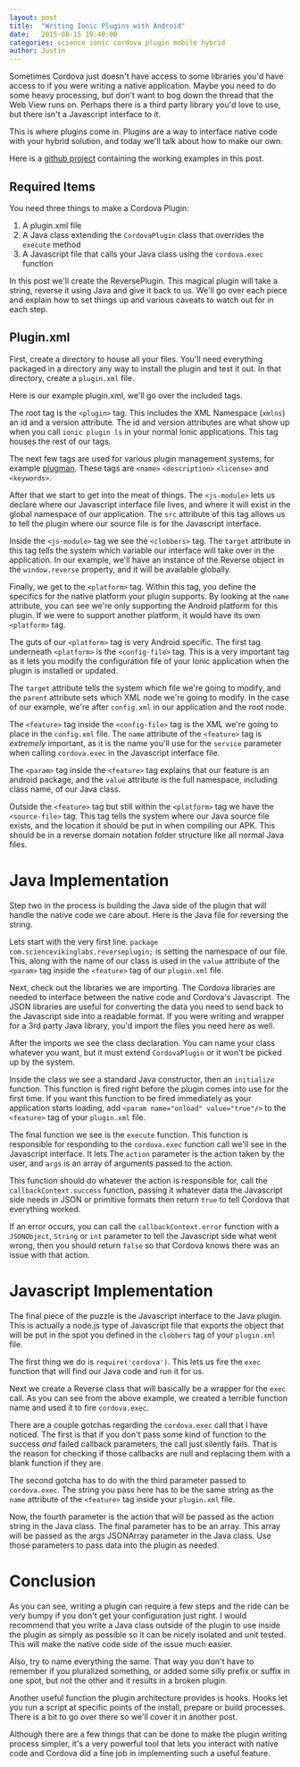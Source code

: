 ```yaml
---
layout: post
title:  "Writing Ionic Plugins with Android"
date:   2015-08-15 19:40:00
categories: science ionic cordova plugin mobile hybrid
author: Justin
---
```


Sometimes Cordova just doesn't have access to some libraries you'd have access to if you were writing a native application. Maybe you need to do some heavy processing, but don't want to bog down the thread that the Web View runs on. Perhaps there is a third party library you'd love to use, but there isn't a Javascript interface to it.

This is where plugins come in. Plugins are a way to interface native code with your hybrid solution, and today we'll talk about how to make our own.

Here is a [github project](https://github.com/jbasinger/ReversePlugin) containing the working examples in this post.

## Required Items

You need three things to make a Cordova Plugin:

1. A plugin.xml file
2. A Java class extending the `CordovaPlugin` class that overrides the `execute` method
3. A Javascript file that calls your Java class using the `cordova.exec` function

In this post we'll create the ReversePlugin. This magical plugin will take a string, reverse it using Java and give it back to us. We'll go over each piece and explain how to set things up and various caveats to watch out for in each step.

## Plugin.xml

First, create a directory to house all your files. You'll need everything packaged in a directory any way to install the plugin and test it out. In that directory, create a `plugin.xml` file.

Here is our example plugin.xml, we'll go over the included tags.

<script src="https://gist.github.com/jbasinger/38e67ecc3d77be86b77e.js?file=plugin.xml"></script>

The root tag is the `<plugin>` tag. This includes the XML Namespace (`xmlns`) an id and a version attribute. The id and version attributes are what show up when you call `ionic plugin ls` in your normal Ionic applications. This tag houses the rest of our tags.

The next few tags are used for various plugin management systems, for example [plugman](http://plugins.cordova.io/#/). These tags are `<name>` `<description>` `<license>` and `<keywords>`.

After that we start to get into the meat of things. The `<js-module>` lets us declare where our Javascript interface file lives, and where it will exist in the global namespace of our application. The `src` attribute of this tag allows us to tell the plugin where our source file is for the Javascript interface.

Inside the `<js-module>` tag we see the `<clobbers>` tag. The `target` attribute in this tag tells the system which variable our interface will take over in the application. In our example, we'll have an instance of the Reverse object in the `window.reverse` property, and it will be available globally.

Finally, we get to the `<platform>` tag. Within this tag, you define the specifics for the native platform your plugin supports. By looking at the `name` attribute, you can see we're only supporting the Android platform for this plugin. If we were to support another platform, it would have its own `<platform>` tag.

The guts of our `<platform>` tag is very Android specific. The first tag underneath `<platform>` is the `<config-file>` tag. This is a very important tag as it lets you modify the configuration file of your Ionic application when the plugin is installed or updated.

The `target` attribute tells the system which file we're going to modify, and the `parent` attribute sets which XML node we're going to modify. In the case of our example, we're after `config.xml` in our application and the root node.

The `<feature>` tag inside the `<config-file>` tag is the XML we're going to place in the `config.xml` file. The `name` attribute of the `<feature>` tag is *extremely* important, as it is the name you'll use for the `service` parameter when calling `cordova.exec` in the Javascript interface file.

The `<param>` tag inside the `<feature>` tag explains that our feature is an android package, and the `value` attribute is the full namespace, including class name, of our Java class.

Outside the `<feature>` tag but still within the `<platform>` tag we have the `<source-file>` tag. This tag tells the system where our Java source file exists, and the location it should be put in when compiling our APK. This should be in a reverse domain notation folder structure like all normal Java files.

# Java Implementation

Step two in the process is building the Java side of the plugin that will handle the native code we care about. Here is the Java file for reversing the string.

<script src="https://gist.github.com/jbasinger/38e67ecc3d77be86b77e.js?file=ReversePlugin.java"></script>

Lets start with the very first line. `package com.sciencevikinglabs.reverseplugin;` is setting the namespace of our file. This, along with the name of our class is used in the `value` attribute of the `<param>` tag inside the `<feature>` tag of our `plugin.xml` file.

Next, check out the libraries we are importing. The Cordova libraries are needed to interface between the native code and Cordova's Javascript. The JSON libraries are useful for converting the data you need to send back to the Javascript side into a readable format. If you were writing and wrapper for a 3rd party Java library, you'd import the files you need here as well.

After the imports we see the class declaration. You can name your class whatever you want, but it must extend `CordovaPlugin` or it won't be picked up by the system.

Inside the class we see a standard Java constructor, then an `initialize` function. This function is fired right before the plugin comes into use for the first time. If you want this function to be fired immediately as your application starts loading, add `<param name="onload" value="true"/>` to the `<feature>` tag of your `plugin.xml` file.

The final function we see is the `execute` function. This function is responsible for responding to the `cordova.exec` function call we'll see in the Javascript interface. It lets The `action` parameter is the action taken by the user, and `args` is an array of arguments passed to the action.

This function should do whatever the action is responsible for, call the `callbackContext.success` function, passing it whatever data the Javascript side needs in JSON or primitive formats then return `true` to tell Cordova that everything worked.

If an error occurs, you can call the `callbackContext.error` function with a `JSONObject`, `String` or `int` parameter to tell the Javascript side what went wrong, then you should return `false` so that Cordova knows there was an issue with that action.

# Javascript Implementation

The final piece of the puzzle is the Javascript interface to the Java plugin. This is actually a node.js type of Javascript file that exports the object that will be put in the spot you defined in the `clobbers` tag of your `plugin.xml` file.

<script src="https://gist.github.com/jbasinger/38e67ecc3d77be86b77e.js?file=reverse.js"></script>

The first thing we do is `require('cordova')`. This lets us fire the `exec` function that will find our Java code and run it for us.

Next we create a Reverse class that will basically be a wrapper for the `exec` call. As you can see from the above example, we created a terrible function name and used it to fire `cordova.exec`.

There are a couple gotchas regarding the `cordova.exec` call that I have noticed. The first is that if you don't pass some kind of function to the success *and* failed callback parameters, the call just silently fails. That is the reason for checking if those callbacks are null and replacing them with a blank function if they are.

The second gotcha has to do with the third parameter passed to `cordova.exec`. The string you pass here has to be the same string as the `name` attribute of the `<feature>` tag inside your `plugin.xml` file.

Now, the fourth parameter is the action that will be passed as the action string in the Java class. The final parameter has to be an array. This array will be passed as the args JSONArray parameter in the Java class. Use those parameters to pass data into the plugin as needed.

# Conclusion

As you can see, writing a plugin can require a few steps and the ride can be very bumpy if you don't get your configuration just right. I would recommend that you write a Java class outside of the plugin to use inside the plugin as simply as possible so it can be nicely isolated and unit tested. This will make the native code side of the issue much easier.

Also, try to name everything the same. That way you don't have to remember if you pluralized something, or added some silly prefix or suffix in one spot, but not the other and it results in a broken plugin.

Another useful function the plugin architecture provides is hooks. Hooks let you run a script at specific points of the install, prepare or build processes. There is a bit to go over there so we'll cover it in another post.

Although there are a few things that can be done to make the plugin writing process simpler, it's a very powerful tool that lets you interact with native code and Cordova did a fine job in implementing such a useful feature.
